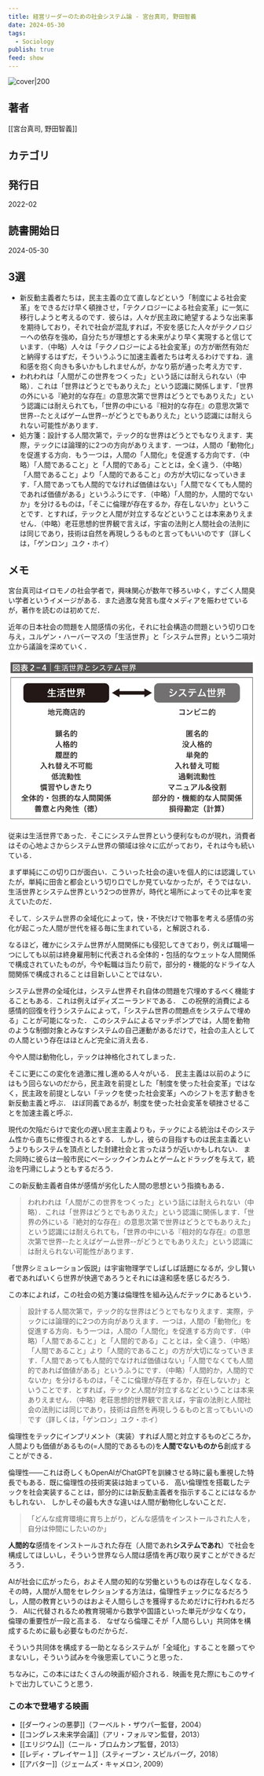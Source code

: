 ```yaml
---
title: 経営リーダーのための社会システム論 - 宮台真司, 野田智義
date: 2024-05-30
tags:
  - Sociology
publish: true
feed: show
---
```

![cover|200](http://books.google.com/books/content?id=-tDszgEACAAJ&printsec=frontcover&img=1&zoom=1&source=gbs_api)
## 著者
[[宮台真司, 野田智義]]
## カテゴリ


## 発行日
2022-02
## 読書開始日
2024-05-30

## 3選
 - 新反動主義者たちは，民主主義の立て直しなどという「制度による社会変革」をできるだけ早く頓挫させ，「テクノロジーによる社会変革」に一気に移行しようと考えるのです．彼らは，人々が民主政に絶望するような出来事を期待しており，それで社会が混乱すれば，不安を感じた人々がテクノロジーへの依存を強め，自分たちが理想とする未来がより早く実現すると信じています．（中略）人々は「テクノロジーによる社会変革」の方が断然有効だと納得するはずだ，そういうふうに加速主義者たちは考えるわけですね．違和感を抱く向きも多いかもしれませんが，かなり筋が通った考え方です．
 - われわれは「人間がこの世界をつくった」という話には耐えられない（中略）．これは「世界はどうとでもありえた」という認識に関係します．「世界の外にいる『絶対的な存在』の意思次第で世界はどうとでもありえた」という認識には耐えられても，「世界の中にいる『相対的な存在』の意思次第で世界--たとえばゲーム世界--がどうとでもありえた」という認識には耐えられない可能性があります．
 - 処方箋：設計する人間次第で，テック的な世界はどうとでもなりえます．実際，テックには論理的に2つの方向がありえます．一つは，人間の「動物化」を促進する方向．もう一つは，人間の「人間化」を促進する方向です．（中略）「人間であること」と「人間的である」こととは，全く違う．（中略）「人間であること」より「人間的であること」の方が大切になっていきます．「人間であっても人間的でなければ価値はない」「人間でなくても人間的であれば価値がある」というふうにです．（中略）「人間的か，人間的でないか」を分けるものは，「そこに倫理が存在するか，存在しないか」ということです．とすれば，テックと人間が対立するなどということは本来ありえません．（中略）老荘思想的世界観で言えば，宇宙の法則と人間社会の法則には同じであり，技術は自然を再現しうるものと言ってもいいのです（詳しくは，「ゲンロン」ユク・ホイ）
## メモ

宮台真司はイロモノの社会学者で，興味関心が数年で移ろいゆく，すごく人間臭い学者というイメージがある．また過激な発言も度々メディアを賑わせているが，著作を読むのは初めてだ．

近年の日本社会の問題を人間感情の劣化，それに社会構造の問題という切り口を与え，ユルゲン・ハーバーマスの「生活世界」と「システム世界」という二項対立から議論を深めていく．

![](../../assets/img/Public/IMG_1368.jpg)

従来は生活世界であった．そこにシステム世界という便利なものが現れ，消費者はその心地よさからシステム世界の領域は徐々に広がっており，それは今も続いている．

まず単純にこの切り口が面白い．こういった社会の違いを個人的には認識していたが，単純に田舎と都会という切り口でしか見ていなかったが，そうではない．生活世界とシステム世界という2つの世界が，時代と場所によってその比率を変えていたのだ．

そして．システム世界の全域化によって，快・不快だけで物事を考える感情の劣化が起こった人間が世代を経る毎に生まれている，と解説される．

なるほど，確かにシステム世界が人間関係にも侵犯してきており，例えば職場一つにしても以前は終身雇用制に代表される全体的・包括的なウェットな人間関係で構成されていたものが，今や転職は当たり前で，部分的・機能的なドライな人間関係で構成されることは目新しいことではない．

システム世界の全域化は，システム世界それ自体の問題を穴埋めするべく機能することもある．これは例えばディズニーランドである．
この祝祭的消費による感情的回復を行うシステムによって，「システム世界の問題点をシステムで埋める」ことが可能になった．
このシステムによるマッチポンプでは，人間を動物のような制御対象とみなすシステムの自己運動があるだけで，社会の主人としての人間という存在はほとんど完全に消え去る．

今や人間は動物化し，テックは神格化されてしまった．

そこに更にこの変化を過激に推し進める人々がいる．
民主主義は以前のようにはもう回らないのだから，民主政を前提とした「制度を使った社会変革」ではなく，民主政を前提としない「テックを使った社会変革」へのシフトを志す動きを新反動主義と呼ぶ．
ほぼ同義であるが，制度を使った社会変革を頓挫させることを加速主義と呼ぶ．

現代の欠陥だらけで変化の遅い民主主義よりも，テックによる統治はそのシステム性から直ちに修復されるとする．
しかし，彼らの目指すものは民主主義というよりもシステムを頂点とした封建社会と言ったほうが近いかもしれない．
また同時に彼らは一般市民にベーシックインカムとゲームとドラッグを与えて，統治を円滑にしようともするだろう．

この新反動主義者自体が感情が劣化した人間の思想という指摘もある．

> われわれは「人間がこの世界をつくった」という話には耐えられない（中略）．これは「世界はどうとでもありえた」という認識に関係します．「世界の外にいる『絶対的な存在』の意思次第で世界はどうとでもありえた」という認識には耐えられても，「世界の中にいる『相対的な存在』の意思次第で世界--たとえばゲーム世界--がどうとでもありえた」という認識には耐えられない可能性があります．

「世界シミュレーション仮説」は宇宙物理学でしばしば話題になるが，少し賢い者であればいくら世界が快適であろうとそれには違和感を感じるだろう．

この本によれば，この社会の処方箋は倫理性を組み込んだテックにあるという．

> 設計する人間次第で，テック的な世界はどうとでもなりえます．実際，テックには論理的に2つの方向がありえます．一つは，人間の「動物化」を促進する方向．もう一つは，人間の「人間化」を促進する方向です．（中略）「人間であること」と「人間的である」こととは，全く違う．（中略）「人間であること」より「人間的であること」の方が大切になっていきます．「人間であっても人間的でなければ価値はない」「人間でなくても人間的であれば価値がある」というふうにです．（中略）「人間的か，人間的でないか」を分けるものは，「そこに倫理が存在するか，存在しないか」ということです．とすれば，テックと人間が対立するなどということは本来ありえません．（中略）老荘思想的世界観で言えば，宇宙の法則と人間社会の法則には同じであり，技術は自然を再現しうるものと言ってもいいのです（詳しくは，「ゲンロン」ユク・ホイ）

倫理性をテックにインプリメント（実装）すれば人間と対立するものどころか，人間よりも価値があるもの(=人間的であるもの)を**人間でないものから**創成することができる．

倫理性――これは奇しくもOpenAIがChatGPTを訓練させる時に最も重視した特長でもある．既に倫理性の技術実装は始まっている．
高い倫理性を搭載したテックを社会実装することは，部分的には新反動主義者を指示することにはなるかもしれない．
しかしその最も大きな違いは人間が動物化しないことだ．

> 「どんな成育環境に育ち上がり，どんな感情をインストールされた人を，自分は仲間にしたいのか」

**人間的な**感情をインストールされた存在（人間であれ**システムであれ**）で社会を構成してほしいし，そういう世界なら人間は感情を再び取り戻すことができるだろう．

AIが社会に広がったら，およそ人間の知的な労働というものは存在しなくなる．その時，人間が人間をセレクションする方法は，倫理性チェックになるだろうし，人間の教育というのはおよそ人間らしさを獲得するためだけに行われるだろう．
AIに代替されるため教育現場から数学や国語といった単元が少なくなり，倫理の重要性が一段と高まる．
なぜなら倫理こそが「人間らしい」共同体を構成するために最も必要なものだからだ．

そういう共同体を構成する一助となるシステムが「全域化」することを願ってやまないし，そういう試みを今後思索していこうと思った．


ちなみに，この本にはたくさんの映画が紹介される．映画を見た際にもこのサイトで出力していこうと思う．

### この本で登場する映画
- [[ダーウィンの悪夢]]（フーベルト・ザウパー監督，2004）
- [[コングレス未来学会議]]（アリ・フォルマン監督，2013）
- [[エリジウム]]（ニール・ブロムカンプ監督，2013）
- [[レディ・プレイヤー１]]（スティーブン・スピルバーグ，2018）
- [[アバター]]（ジェームズ・キャメロン, 2009）
